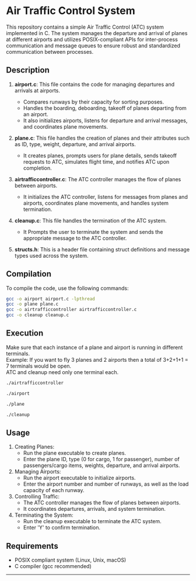 # Air Traffic Control System 

This repository contains a simple Air Traffic Control (ATC) system implemented in C. The system manages the departure and arrival of planes at different airports and utilizes POSIX-compliant APIs for inter-process communication and message queues to ensure robust and standardized communication between processes.
 
## Description

1. **airport.c**: This file contains the code for managing departures and arrivals at airports.
   - Compares runways by their capacity for sorting purposes.
   - Handles the boarding, deboarding, takeoff of planes departing from an airport.
   - It also initializes airports, listens for departure and arrival messages, and coordinates plane movements.

3. **plane.c**: This file handles the creation of planes and their attributes such as ID, type, weight, departure, and arrival airports.
   - It creates planes, prompts users for plane details, sends takeoff requests to ATC, simulates flight time, and notifies ATC upon completion.

4. **airtrafficcontroller.c**: The ATC controller manages the flow of planes between airports.
   - It initializes the ATC controller, listens for messages from planes and airports, coordinates plane movements, and handles system termination.

5. **cleanup.c**: This file handles the termination of the ATC system.
   - It Prompts the user to terminate the system and sends the appropriate message to the ATC controller.

6. **structs.h**: This is a header file containing struct definitions and message types used across the system.

## Compilation

To compile the code, use the following commands:

```bash
gcc -o airport airport.c -lpthread
gcc -o plane plane.c
gcc -o airtrafficcontroller airtrafficcontroller.c
gcc -o cleanup cleanup.c
```

## Execution

Make sure that each instance of a plane and airport is running in different terminals. 
</br>Example: If you want to fly 3 planes and 2 airports then a total of 3+2+1+1 = 7 terminals would be open. 
</br>ATC and cleanup need only one terminal each.

```bash
./airtrafficcontroller
```
```bash
./airport
```
```bash
./plane
```
```bash
./cleanup
```

## Usage

1. Creating Planes:
   - Run the plane executable to create planes.
   - Enter the plane ID, type (0 for cargo, 1 for passenger), number of passengers/cargo items, weights, departure, and arrival airports.
2. Managing Airports:
   - Run the airport executable to initialize airports.
   - Enter the airport number and number of runways, as well as the load capacity of each runway.
3. Controlling Traffic:
   - The ATC controller manages the flow of planes between airports.
   - It coordinates departures, arrivals, and system termination.
4. Terminating the System:
   - Run the cleanup executable to terminate the ATC system.
   - Enter 'Y' to confirm termination.

## Requirements
- POSIX compliant system (Linux, Unix, macOS)
- C compiler (gcc recommended)

---
